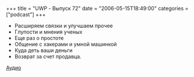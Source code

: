 +++
title = "UWP - Выпуск 72"
date = "2006-05-15T18:49:00"
categories = ["podcast"]
+++


- Расширяем связки и улучшаем прочее
- Глупости и мнения ученых
- Еще раз о простоте
- Общение с хакерами и умной машинкой
- Куда деть ваши деньги
- Возврат за счет продавца.

[Аудио](https://podcast.umputun.com/media/ump_podcast72.mp3)
<audio src="https://podcast.umputun.com/media/ump_podcast72.mp3" preload="none">